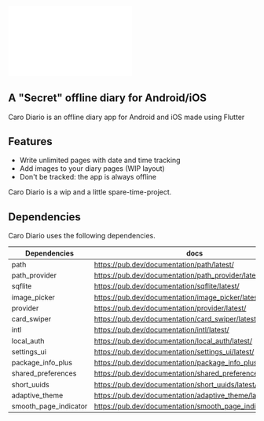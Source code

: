 <img src="assets/images/carodiarioUNC.gif" alt="Caro Diario" width=50% height=50%>

## A "Secret" offline diary for Android/iOS

Caro Diario is an offline diary app for Android and iOS made using Flutter

## Features

- Write unlimited pages with date and time tracking
- Add images to your diary pages (WIP layout)
- Don't be tracked: the app is always offline

Caro Diario is a wip and a little spare-time-project.

## Dependencies

Caro Diario uses the following dependencies.

| Dependencies | docs |
| ------ | ------ |
| path | https://pub.dev/documentation/path/latest/ |
| path_provider | https://pub.dev/documentation/path_provider/latest/ |
| sqflite | https://pub.dev/documentation/sqflite/latest/ |
| image_picker | https://pub.dev/documentation/image_picker/latest/ |
| provider | https://pub.dev/documentation/provider/latest/ |
| card_swiper | https://pub.dev/documentation/card_swiper/latest/ |
| intl | https://pub.dev/documentation/intl/latest/ |
| local_auth | https://pub.dev/documentation/local_auth/latest/ |
| settings_ui | https://pub.dev/documentation/settings_ui/latest/ |
| package_info_plus | https://pub.dev/documentation/package_info_plus/latest/ |
| shared_preferences | https://pub.dev/documentation/shared_preferences/latest/ |
| short_uuids | https://pub.dev/documentation/short_uuids/latest/ |
| adaptive_theme | https://pub.dev/documentation/adaptive_theme/latest/ |
| smooth_page_indicator | https://pub.dev/documentation/smooth_page_indicator/latest/ |
